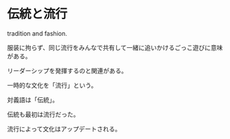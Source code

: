 # 伝統と流行

tradition and fashion.

服装に拘らず、同じ流行をみんなで共有して一緒に追いかけるごっこ遊びに意味がある。

リーダーシップを発揮するのと関連がある。

一時的な文化を「流行」という。

対義語は「伝統」。

伝統も最初は流行だった。

流行によって文化はアップデートされる。
